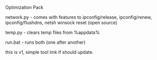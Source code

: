Optimization Pack

network.py - comes with features to ipconfig/release, ipconfig/renew, ipconfig/flushdns, netsh winsock reset
(open source)

temp.py - clears temp files from %appdata%

run.bat - runs both (one after another)

this is v1, simple tool lmk if should update.
